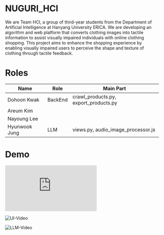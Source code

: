 # NUGURI_HCI
We are Team HCI, a group of third-year students from the Department of Artificial Intelligence at Hanyang University ERICA.
We are developing an algorithm and web platform that converts clothing images into tactile information to assist visually impaired individuals with online clothing shopping. This project aims to enhance the shopping experience by enabling visually impaired users to perceive the shape and texture of clothing through tactile feedback.

# Roles
| Name | Role | Main Part |
|------|------|-----------|
| Dohoon Kwak | BackEnd | crawl_products.py, export_products.py  | 
| Areum Kim | | |
| Nayoung Lee | | |
| Hyunwook Jung | LLM | views.py, audio_image_processor.js |

# Demo
![염화수소팀 최종.pdf](https://github.com/user-attachments/files/18155083/default.pdf)

![UI-Video](https://github.com/user-attachments/assets/3b1f9205-275c-4968-a3ed-7352aeb7c1de)

![LLM-Video](https://github.com/user-attachments/assets/20061b7a-6307-4927-88fb-02006780e31d)
